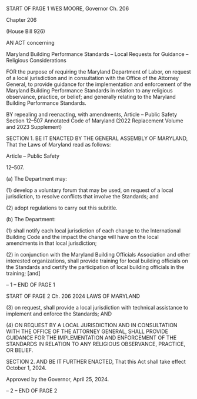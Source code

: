 START OF PAGE 1
WES MOORE, Governor Ch. 206

Chapter 206

(House Bill 926)

AN ACT concerning

Maryland Building Performance Standards – Local Requests for Guidance –
Religious Considerations

FOR the purpose of requiring the Maryland Department of Labor, on request of a local
jurisdiction and in consultation with the Office of the Attorney General, to provide
guidance for the implementation and enforcement of the Maryland Building
Performance Standards in relation to any religious observance, practice, or belief;
and generally relating to the Maryland Building Performance Standards.

BY repealing and reenacting, with amendments,
Article – Public Safety
Section 12–507
Annotated Code of Maryland
(2022 Replacement Volume and 2023 Supplement)

SECTION 1. BE IT ENACTED BY THE GENERAL ASSEMBLY OF MARYLAND,
That the Laws of Maryland read as follows:

Article – Public Safety

12–507.

(a) The Department may:

(1) develop a voluntary forum that may be used, on request of a local
jurisdiction, to resolve conflicts that involve the Standards; and

(2) adopt regulations to carry out this subtitle.

(b) The Department:

(1) shall notify each local jurisdiction of each change to the International
Building Code and the impact the change will have on the local amendments in that local
jurisdiction;

(2) in conjunction with the Maryland Building Officials Association and
other interested organizations, shall provide training for local building officials on the
Standards and certify the participation of local building officials in the training; [and]

– 1 –
END OF PAGE 1

START OF PAGE 2
Ch. 206 2024 LAWS OF MARYLAND

(3) on request, shall provide a local jurisdiction with technical assistance
to implement and enforce the Standards; AND

(4) ON REQUEST BY A LOCAL JURISDICTION AND IN CONSULTATION
WITH THE OFFICE OF THE ATTORNEY GENERAL, SHALL PROVIDE GUIDANCE FOR
THE IMPLEMENTATION AND ENFORCEMENT OF THE STANDARDS IN RELATION TO
ANY RELIGIOUS OBSERVANCE, PRACTICE, OR BELIEF.

SECTION 2. AND BE IT FURTHER ENACTED, That this Act shall take effect
October 1, 2024.

Approved by the Governor, April 25, 2024.

– 2 –
END OF PAGE 2